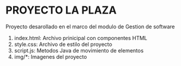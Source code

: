 # PROYECTO LA PLAZA
Proyecto desarollado en el marco del modulo de Gestion de software
1. index.html: Archivo prinicipal con componentes HTML
2. style.css: Archivo de estilo del proyecto
3. script.js: Metodos Java de movimiento de elementos
4. img/*: Imagenes del proyecto

